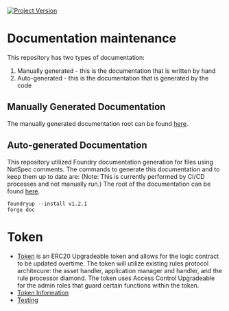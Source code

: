 [![Project Version][version-image]][version-url]
# Documentation maintenance

This repository has two types of documentation:
1. Manually generated - this is the documentation that is written by hand
2. Auto-generated - this is the documentation that is generated by the code

## Manually Generated Documentation
The manually generated documentation root can be found [here][userGuide-url].

## Auto-generated Documentation
This repository utilized Foundry documentation generation for files using NatSpec comments. The commands to generate this documentation and to keep them up to date are:
(Note: This is currently performed by CI/CD processes and not manually run.)
The root of the documentation can be found [here](./src/SUMMARY.md).
```
foundryup --install v1.2.1
forge doc
```

# Token 
- [Token](./UserGuides/token/token.md) is an ERC20 Upgradeable token and allows for the logic contract to be updated overtime. The token will utilize existing rules protocol architecure: the asset handler, application manager and handler, and the rule processor diamond. The token uses Access Control Upgradeable for the admin roles that guard certain functions within the token.
- [Token Information][userGuide-url]
- [Testing](./UserGuides/token/ERC20_UPGRADEABLE_TESTING_METHODOLOGY.md)


<!-- These are the body links -->
[userGuide-url]: ./userGuides/README.md
[version-image]: https://img.shields.io/badge/Version-1.0.0-brightgreen?style=for-the-badge&logo=appveyor
[version-url]: https://github.com/Forte-Service-Company-Ltd/forte-token
